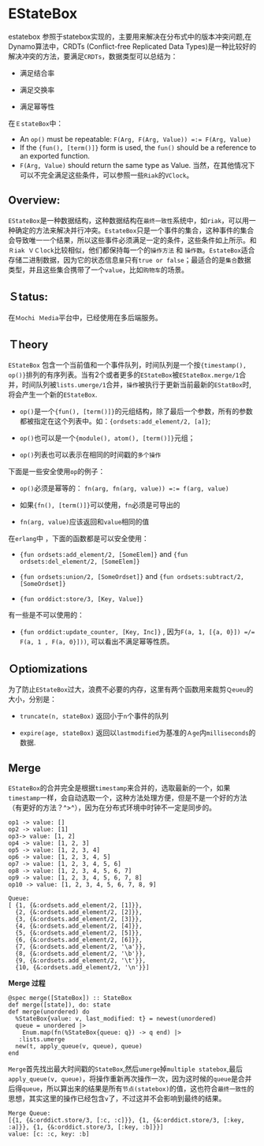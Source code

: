 # EStateBox 

estatebox 参照于statebox实现的，主要用来解决在分布式中的版本冲突问题,在Dynamo算法中，CRDTs (Conflict-free Replicated Data Types)是一种比较好的解决冲突的方法，要满足`CRDTs`，数据类型可以总结为：

- 满足结合率

- 满足交换率

- 满足幂等性 

在`ＥstateBox`中：
- An `op()` must be repeatable: `F(Arg, F(Arg, Value)) =:= F(Arg, Value)`
- If the `{fun(), [term()]}` form is used, the `fun()` should be a reference to an exported function.
- `F(Arg, Value)` should return the same type as Value.
当然，在其他情况下可以不完全满足这些条件，可以参照一些`Riak`的`VClock`。
## Overview:

`EStateBox`是一种数据结构，这种数据结构在`最终一致性`系统中，如`riak`，可以用一种确定的方法来解决并行冲突。`EstateBox`只是一个事件的集合，这种事件的集合会导致唯一一个结果，所以这些事件必须满足一定的条件，这些条件如上所示。和`Ｒiak ＶＣlock`比较相似，他们都保持每一个的`操作方法` 和 `操作数`。`EstateBox`适合存储二进制数据，因为它的状态信息`量`只有`true or false`；最适合的是`集合`数据类型，并且这些集合携带了一个`value`，比如`购物车`的场景。

## Ｓtatus:

在`Ｍochi Ｍedia`平台中，已经使用在多后端服务。

## Ｔheory

`EStateBox` 包含一个当前值和一个事件队列，时间队列是一个按`{timestamp(), op()}`排列的有序列表。当有2个或者更多的`EStateBox`被`EStateBox.merge/1`合并，时间队列被`lists.umerge/1`合并，`操作`被执行于更新当前最新的`EStatBox`时, 将会产生一个新的`EStateBox`.

- `op()`是一个`{fun(), [term()]}`的元组结构，除了最后一个参数，所有的参数都被指定在这个列表中。如：`{ordsets:add_element/2, [a]}`;

- `op()`也可以是一个`{module(), atom(), [term()]}`元组；

-  `op()`列表也可以表示在相同的时间戳的`多个操作`

下面是一些安全使用`op`的例子：

-  `op()`必须是幂等的： `fn(arg, fn(arg, value)) =:= f(arg, value)`

-  如果`{fn(), [term()]}`可以使用，`fn`必须是可导出的

- `fn(arg, value)`应该返回和`value`相同的值

在`erlang`中 ，下面的函数都是可以安全使用：
 
- `{fun ordsets:add_element/2, [SomeElem]}` and `{fun ordsets:del_element/2, [SomeElem]}`

- `{fun ordsets:union/2, [SomeOrdset]}` and `{fun ordsets:subtract/2, [SomeOrdset]}`

- `{fun orddict:store/3, [Key, Value]}`

有一些是不可以使用的：

- `{fun orddict:update_counter, [Key, Inc]}` , 因为`F(a, 1, [{a, 0}]) =/= F(a, 1 , F(a, 0}]))`, 可以看出不满足幂等性质。


## Ｏptiomizations

为了防止`EStateBox`过大，浪费不必要的内存，这里有两个函数用来裁剪`Ｑeueu`的大小，分别是：

- `truncate(n, stateBox)` 返回小于`n`个事件的队列

- `expire(age, stateBox)` 返回以`lastmodified`为基准的`Ａge`内`milliseconds`的数据.

## Merge

`EStateBox`的合并完全是根据`timestamp`来合并的，选取最新的一个，如果`timestamp`一样，会自动选取一个，这种方法处理方便，但是不是一个好的方法（有更好的方法？^>^），因为在分布式环境中时钟不一定是同步的。

```
op1 -> value: []
op2 -> value: [1]
op3-> value: [1, 2]
op4 -> value: [1, 2, 3]
op5 -> value: [1, 2, 3, 4]
op6 -> value: [1, 2, 3, 4, 5]
op7 -> value: [1, 2, 3, 4, 5, 6]
op8 -> value: [1, 2, 3, 4, 5, 6, 7]
op9 -> value: [1, 2, 3, 4, 5, 6, 7, 8]
op10 -> value: [1, 2, 3, 4, 5, 6, 7, 8, 9]

Queue:
[ {1, {&:ordsets.add_element/2, [1]}}, 
  {2, {&:ordsets.add_element/2, [2]}}, 
  {3, {&:ordsets.add_element/2, [3]}}, 
  {4, {&:ordsets.add_element/2, [4]}}, 
  {5, {&:ordsets.add_element/2, [5]}}, 
  {6, {&:ordsets.add_element/2, [6]}},
  {7, {&:ordsets.add_element/2, '\a'}},
  {8, {&:ordsets.add_element/2, '\b'}}, 
  {9, {&:ordsets.add_element/2, '\t'}}, 
  {10, {&:ordsets.add_element/2, '\n'}}]
```

**Merge 过程**

```
@spec merge([StateBox]) :: StateBox
def merge([state]), do: state
def merge(unordered) do
  %StateBox{value: v, last_modified: t} = newest(unordered)
  queue = unordered |>
	Enum.map(fn(%StateBox{queue: q}) -> q end) |>
   :lists.umerge
  new(t, apply_queue(v, queue), queue)
end
```

`Merge`首先找出最大时间戳的`StateBox`,然后`umerge`掉`multiple statebox`,最后`apply_queue(v, queue)`，将操作重新再次操作一次，因为这时候的`queue`是合并后得`queue`，所以算出来的结果是所有`节点(statebox)`的值，这也符合`最终一致性`的思想，其实这里的操作已经包含`v`了，不过这并不会影响到最终的结果。

```
Merge Queue: 
[{1, {&:orddict.store/3, [:c, :c]}}, {1, {&:orddict.store/3, [:key, :a]}}, {1, {&:orddict.store/3, [:key, :b]}}]
value: [c: :c, key: :b]
```
